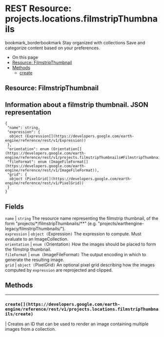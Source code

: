  
#  REST Resource: projects.locations.filmstripThumbnails
bookmark_borderbookmark Stay organized with collections  Save and categorize content based on your preferences.
  * On this page
  * [Resource: FilmstripThumbnail](https://developers.google.com/earth-engine/reference/rest/v1/projects.locations.filmstripThumbnails#resource:-filmstripthumbnail)
  * [Methods](https://developers.google.com/earth-engine/reference/rest/v1/projects.locations.filmstripThumbnails#methods)
    * [create](https://developers.google.com/earth-engine/reference/rest/v1/projects.locations.filmstripThumbnails#create)


## Resource: FilmstripThumbnail
Information about a filmstrip thumbnail.
JSON representation  
---  
```
{
 "name": string,
 "expression": {
  object (Expression[](https://developers.google.com/earth-engine/reference/rest/v1/Expression))
 },
 "orientation": enum (Orientation[](https://developers.google.com/earth-engine/reference/rest/v1/projects.filmstripThumbnails#FilmstripThumbnail.Orientation)),
 "fileFormat": enum (ImageFileFormat[](https://developers.google.com/earth-engine/reference/rest/v1/ImageFileFormat)),
 "grid": {
  object (PixelGrid[](https://developers.google.com/earth-engine/reference/rest/v1/PixelGrid))
 }
}
```
  
Fields  
---  
`name` |  `string` The resource name representing the filmstrip thumbnail, of the form "projects/*/filmstripThumbnails/**" (e.g. "projects/earthengine-legacy/filmstripThumbnails/").  
`expression` |  `object (`Expression[](https://developers.google.com/earth-engine/reference/rest/v1/Expression)`)` The expression to compute. Must evaluate to an ImageCollection.  
`orientation` |  `enum (`Orientation[](https://developers.google.com/earth-engine/reference/rest/v1/projects.filmstripThumbnails#FilmstripThumbnail.Orientation)`)` How the images should be placed to form the filmstrip thumbnail.  
`fileFormat` |  `enum (`ImageFileFormat[](https://developers.google.com/earth-engine/reference/rest/v1/ImageFileFormat)`)` The output encoding in which to generate the resulting image.  
`grid` |  `object (`PixelGrid[](https://developers.google.com/earth-engine/reference/rest/v1/PixelGrid)`)` An optional pixel grid describing how the images computed by `expression` are reprojected and clipped.  
## Methods  
---  
### `create[](https://developers.google.com/earth-engine/reference/rest/v1/projects.locations.filmstripThumbnails/create)`
|  Creates an ID that can be used to render an image containing multiple images from a collection.  
